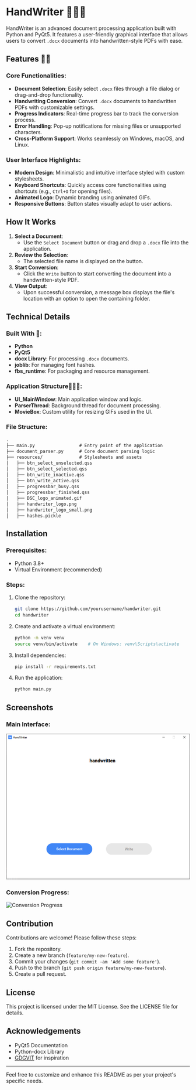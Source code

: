 # HandWriter ✍🏽🐍

HandWriter is an advanced document processing application built with Python and PyQt5. It features a user-friendly graphical interface that allows users to convert `.docx` documents into handwritten-style PDFs with ease.

## Features 🔐🌱

### Core Functionalities:
- **Document Selection**: Easily select `.docx` files through a file dialog or drag-and-drop functionality.
- **Handwriting Conversion**: Convert `.docx` documents to handwritten PDFs with customizable settings.
- **Progress Indicators**: Real-time progress bar to track the conversion process.
- **Error Handling**: Pop-up notifications for missing files or unsupported characters.
- **Cross-Platform Support**: Works seamlessly on Windows, macOS, and Linux.

### User Interface Highlights:
- **Modern Design**: Minimalistic and intuitive interface styled with custom stylesheets.
- **Keyboard Shortcuts**: Quickly access core functionalities using shortcuts (e.g., `Ctrl+O` for opening files).
- **Animated Logo**: Dynamic branding using animated GIFs.
- **Responsive Buttons**: Button states visually adapt to user actions.

## How It Works

1. **Select a Document**:
   - Use the `Select Document` button or drag and drop a `.docx` file into the application.
2. **Review the Selection**:
   - The selected file name is displayed on the button.
3. **Start Conversion**:
   - Click the `Write` button to start converting the document into a handwritten-style PDF.
4. **View Output**:
   - Upon successful conversion, a message box displays the file's location with an option to open the containing folder.

## Technical Details

### Built With 🔗:
- **Python**
- **PyQt5**
- **docx Library**: For processing `.docx` documents.
- **joblib**: For managing font hashes.
- **fbs_runtime**: For packaging and resource management.

### Application Structure👨🏽‍💻:
- **UI_MainWindow**: Main application window and logic.
- **ParserThread**: Background thread for document processing.
- **MovieBox**: Custom utility for resizing GIFs used in the UI.

### File Structure:
```plaintext
.
├── main.py                 # Entry point of the application
├── document_parser.py      # Core document parsing logic
├── resources/              # Stylesheets and assets
│   ├── btn_select_unselected.qss
│   ├── btn_select_selected.qss
│   ├── btn_write_inactive.qss
│   ├── btn_write_active.qss
│   ├── progressbar_busy.qss
│   ├── progressbar_finished.qss
│   ├── DSC_logo_animated.gif
│   ├── handwriter_logo.png
│   ├── handwriter_logo_small.png
│   ├── hashes.pickle
```

## Installation

### Prerequisites:
- Python 3.8+
- Virtual Environment (recommended)

### Steps:
1. Clone the repository:
   ```bash
   git clone https://github.com/yourusername/handwriter.git
   cd handwriter
   ```
2. Create and activate a virtual environment:
   ```bash
   python -m venv venv
   source venv/bin/activate    # On Windows: venv\Scripts\activate
   ```
3. Install dependencies:
   ```bash
   pip install -r requirements.txt
   ```
4. Run the application:
   ```bash
   python main.py
   ```

## Screenshots

### Main Interface:
![Main Interface](https://github.com/imfallah/HandWritten-PyQt5/blob/main/hnd1.png)

### Conversion Progress:
![Conversion Progress](https://github.com/imfallah/HandWritten-PyQt5/blob/main/hnd2.gif)

## Contribution
Contributions are welcome! Please follow these steps:
1. Fork the repository.
2. Create a new branch (`feature/my-new-feature`).
3. Commit your changes (`git commit -am 'Add some feature'`).
4. Push to the branch (`git push origin feature/my-new-feature`).
5. Create a pull request.

## License
This project is licensed under the MIT License. See the LICENSE file for details.

## Acknowledgements
- PyQt5 Documentation
- Python-docx Library
- [GDGVIT](https://github.com/GDGVIT) for inspiration

---
Feel free to customize and enhance this README as per your project's specific needs.

